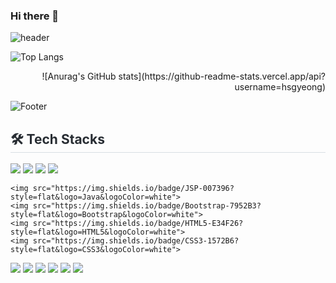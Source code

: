 ### Hi there 👋

![header](https://capsule-render.vercel.app/api?type=waving&color=auto&height=200&section=header&text=SeongGyeong%20GitHub&fontSize=50&fontColor=auto)


![Top Langs](https://github-readme-stats.vercel.app/api/top-langs/?username=hsgyeong&layout=compact&hide_border=true&langs_count=10)
<!--(https://github.com/hsgyeong/github-readme-stats)-->

<div align=right>
![Anurag's GitHub stats](https://github-readme-stats.vercel.app/api?username=hsgyeong)
<!--(https://github.com/hsgyeong/github-readme-stats)-->
</div>   

![Footer](https://capsule-render.vercel.app/api?type=waving&color=auto&height=200&section=footer)
<h2 style="border-bottom: 1px solid #d8dee4; color: #282d33;"> 🛠️ Tech Stacks </h2>

<div>
    <img src="https://img.shields.io/badge/Java-007396?style=flat&logo=Java&logoColor=white">
    <img src="https://img.shields.io/badge/jQuery-0769AD?style=flat&logo=jQuery&logoColor=white">
    <img src="https://img.shields.io/badge/Javascript-F7DF1E?style=flat&logo=Javascript&logoColor=white">
    <img src="https://img.shields.io/badge/springboot-6DB33F?style=flat&logo=springboot&logoColor=white">
 
    <img src="https://img.shields.io/badge/JSP-007396?style=flat&logo=Java&logoColor=white">
    <img src="https://img.shields.io/badge/Bootstrap-7952B3?style=flat&logo=Bootstrap&logoColor=white">
    <img src="https://img.shields.io/badge/HTML5-E34F26?style=flat&logo=HTML5&logoColor=white">
    <img src="https://img.shields.io/badge/CSS3-1572B6?style=flat&logo=CSS3&logoColor=white">
   
   <img src="https://img.shields.io/badge/Apache%20Tomcat-F8DC75?style=flat&logo=Apache%20Tomcat&logoColor=white">
   <img src="https://img.shields.io/badge/MySQL-4479A1?style=flat&logo=MySQL&logoColor=white">
   <img src="https://img.shields.io/badge/AWS-232F3E?style=flat&logo=AWS&logoColor=white">
   <img src="https://img.shields.io/badge/Amazon%2OEC2-FF99OO?style=flat&logo=Amazon&2OEC2&logoColor=white">

  <img src="https://img.shields.io/badge/Github-181717?style=flat&logo=Github&logoColor=white">
  <img src="https://img.shields.io/badge/Discord-5865F2?style=flat&logo=Github&logoColor=white">
</div><br>

